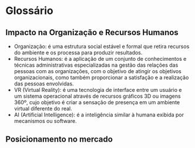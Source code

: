 # Glossário #

## Impacto na Organização e Recursos Humanos ##
* Organização: é uma estrutura social estável e formal que retira recursos do ambiente e os processa para produzir resultados.
* Recursos Humanos: é a aplicação de um conjunto de conhecimentos e técnicas administrativas especializadas na gestão das relações das pessoas com as organizações, com o objetivo de atingir os objetivos organizacionais, como também proporcionar a satisfação e a realização das pessoas envolvidas.
* VR (Virtual Reality): é uma tecnologia de interface entre um usuário e um sistema operacional através de recursos gráficos 3D ou imagens 360º, cujo objetivo é criar a sensação de presença em um ambiente virtual diferente do real.
* AI (Artificial Intelligence): é a inteligência similar à humana exibida por mecanismos ou software.

## Posicionamento no mercado ##
